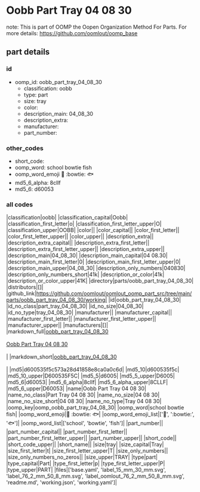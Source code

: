 # Oobb Part Tray 04 08 30  

note: This is part of OOMP the Oopen Organization Method For Parts. For more details: https://github.com/oomlout/oomp_base

##  part details





### id
* oomp_id: oobb_part_tray_04_08_30
  * classification: oobb
  * type: part
  * size: tray
  * color: 
  * description_main: 04_08_30
  * description_extra: 
  * manufacturer: 
  * part_number: 

### other_codes
* short_code: 
* oomp_word: school bowtie fish
* oomp_word_emoji :school: :bowtie: :fish:
* md5_6_alpha: 8cllf
* md5_6: d60053

### all codes 
|classification|oobb|
|classification_capital|Oobb|
|classification_first_letter|o|
|classification_first_letter_upper|O|
|classification_upper|OOBB|
|color||
|color_capital||
|color_first_letter||
|color_first_letter_upper||
|color_upper||
|description_extra||
|description_extra_capital||
|description_extra_first_letter||
|description_extra_first_letter_upper||
|description_extra_upper||
|description_main|04_08_30|
|description_main_capital|04 08.30|
|description_main_first_letter|0|
|description_main_first_letter_upper|0|
|description_main_upper|04_08_30|
|description_only_numbers|040830|
|description_only_numbers_short|41k|
|description_or_color|41k|
|description_or_color_upper|41K|
|directory|parts/oobb_part_tray_04_08_30|
|distributors|[]|
|github_link|https://github.com/oomlout/oomlout_oomp_part_src/tree/main/parts/oobb_part_tray_04_08_30/working|
|id|oobb_part_tray_04_08_30|
|id_no_class|part_tray_04_08_30|
|id_no_size|04_08_30|
|id_no_type|tray_04_08_30|
|manufacturer||
|manufacturer_capital||
|manufacturer_first_letter||
|manufacturer_first_letter_upper||
|manufacturer_upper||
|manufacturers|[]|
|markdown_full|[oobb_part_tray_04_08_30](https://github.com/oomlout/oomlout_oomp_part_src/tree/main/parts/oobb_part_tray_04_08_30/working)<br>[](https://github.com/oomlout/oomlout_oomp_part_src/tree/main/parts/oobb_part_tray_04_08_30/working)<br>[Oobb Part Tray 04 08 30](https://github.com/oomlout/oomlout_oomp_part_src/tree/main/parts/oobb_part_tray_04_08_30/working)<br><br>|
|markdown_short|[oobb_part_tray_04_08_30](https://github.com/oomlout/oomlout_oomp_part_src/tree/main/parts/oobb_part_tray_04_08_30/working)<br><br>|
|md5|d600535f5c573a28d41858e8ca0a0c6d|
|md5_10|d600535f5c|
|md5_10_upper|D600535F5C|
|md5_5|d6005|
|md5_5_upper|D6005|
|md5_6|d60053|
|md5_6_alpha|8cllf|
|md5_6_alpha_upper|8CLLF|
|md5_6_upper|D60053|
|name|Oobb Part Tray 04 08 30|
|name_no_class|Part Tray 04 08 30|
|name_no_size|04 08 30|
|name_no_size_short|04 08 30|
|name_no_type|Tray 04 08 30|
|oomp_key|oomp_oobb_part_tray_04_08_30|
|oomp_word|school bowtie fish|
|oomp_word_emoji|:school: :bowtie: :fish:|
|oomp_word_emoji_list|[':school:', ':bowtie:', ':fish:']|
|oomp_word_list|['school', 'bowtie', 'fish']|
|part_number||
|part_number_capital||
|part_number_first_letter||
|part_number_first_letter_upper||
|part_number_upper||
|short_code||
|short_code_upper||
|short_name||
|size|tray|
|size_capital|Tray|
|size_first_letter|t|
|size_first_letter_upper|T|
|size_only_numbers||
|size_only_numbers_no_zeros||
|size_upper|TRAY|
|type|part|
|type_capital|Part|
|type_first_letter|p|
|type_first_letter_upper|P|
|type_upper|PART|
|files|['base.yaml', 'label_15_mm_30_mm.svg', 'label_76_2_mm_50_8_mm.svg', 'label_oomlout_76_2_mm_50_8_mm.svg', 'readme.md', 'working.json', 'working.yaml']|
